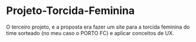 # Projeto-Torcida-Feminina
O terceiro projeto, e a proposta era fazer um site para a torcida feminina do time sorteado (no meu caso o PORTO FC) e aplicar conceitos de UX.
